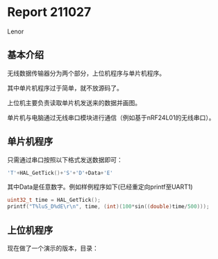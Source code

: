 # Report 211027

Lenor

## 基本介绍

无线数据传输器分为两个部分，上位机程序与单片机程序。

其中单片机程序过于简单，就不放源码了。

上位机主要负责读取单片机发送来的数据并画图。

单片机与电脑通过无线串口模块进行通信（例如基于nRF24L01的无线串口）。

## 单片机程序

只需通过串口按照以下格式发送数据即可：

```C
'T'+HAL_GetTick()+'S'+'D'+Data+'E'
```

其中Data是任意数字。例如样例程序如下(已经重定向printf至UART1)

```C
uint32_t time = HAL_GetTick();
printf("T%luS_D%dE\r\n", time, (int)(100*sin((double)time/500)));
```

## 上位机程序

现在做了一个演示的版本，目录：